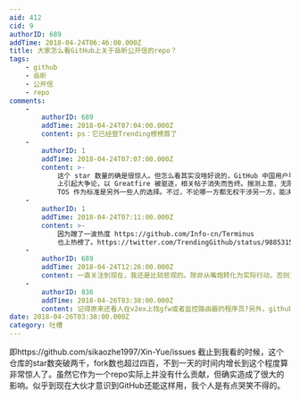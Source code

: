 ```yaml
---
aid: 412
cid: 9
authorID: 689
addTime: 2018-04-24T06:46:00.000Z
title: 大家怎么看GitHub上关于岳昕公开信的repo？
tags:
    - github
    - 岳昕
    - 公开信
    - repo
comments:
    -
        authorID: 689
        addTime: 2018-04-24T07:04:00.000Z
        content: ps：它已经登Trending榜榜首了
    -
        authorID: 1
        addTime: 2018-04-24T07:07:00.000Z
        content: >-
            这个 star 数量的确是很惊人。但怎么看其实没啥好说的，GitHub 中国用户早就走向了分裂，早年 GreatFire 就在 v2ex
            上引起大争论，以 Greatfire 被驱逐，相关帖子消失而告终。揣测上意，无限退让，是一些人的选择；坚决以 GitHub 自身的
            TOS 作为标准是另外一些人的选择。不过，不论哪一方都无权干涉另一方，能决定事情走向的是相关部门和 GitHub 的选择。
    -
        authorID: 1
        addTime: 2018-04-24T07:11:00.000Z
        content: >-
            因为蹭了一波热度 https://github.com/Info-cn/Terminus
            也上热榜了。https://twitter.com/TrendingGithub/status/988531511694626816
    -
        authorID: 689
        addTime: 2018-04-24T12:26:00.000Z
        content: 一直关注到现在，我还是比较悲观的。除非从嘴炮转化为实际行动，否则对当局来说还是不痛不痒啊。
    -
        authorID: 836
        addTime: 2018-04-26T03:38:00.000Z
        content: 记得原来还看人在v2ex上找gfw或者监控路由器的程序员?另外，github要就因为这个被墙，可以拿去混沌大会说事了吧
date: 2018-04-26T03:38:00.000Z
category: 吐槽
---
```


即https://github.com/sikaozhe1997/Xin-Yue/issues 截止到我看的时候，这个仓库的star数突破两千，fork数也超过四百，不到一天的时间内增长到这个程度算非常惊人了。虽然它作为一个repo实际上并没有什么贡献，但确实造成了很大的影响。似乎到现在大伙才意识到GitHub还能这样用，我个人是有点哭笑不得的。
